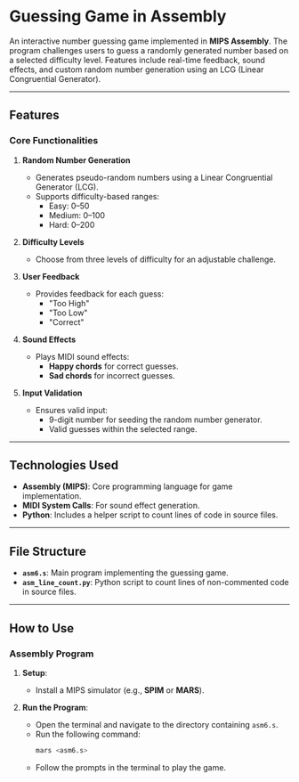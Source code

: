 # **Guessing Game in Assembly**

An interactive number guessing game implemented in **MIPS Assembly**. The program challenges users to guess a randomly generated number based on a selected difficulty level. Features include real-time feedback, sound effects, and custom random number generation using an LCG (Linear Congruential Generator).

---

## **Features**

### **Core Functionalities**
1. **Random Number Generation**  
   - Generates pseudo-random numbers using a Linear Congruential Generator (LCG).
   - Supports difficulty-based ranges:  
     - Easy: 0–50  
     - Medium: 0–100  
     - Hard: 0–200  

2. **Difficulty Levels**  
   - Choose from three levels of difficulty for an adjustable challenge.

3. **User Feedback**  
   - Provides feedback for each guess:  
     - "Too High"  
     - "Too Low"  
     - "Correct"  

4. **Sound Effects**  
   - Plays MIDI sound effects:  
     - **Happy chords** for correct guesses.  
     - **Sad chords** for incorrect guesses.

5. **Input Validation**  
   - Ensures valid input:  
     - 9-digit number for seeding the random number generator.  
     - Valid guesses within the selected range.

---

## **Technologies Used**
- **Assembly (MIPS)**: Core programming language for game implementation.
- **MIDI System Calls**: For sound effect generation.
- **Python**: Includes a helper script to count lines of code in source files.

---

## **File Structure**
- **`asm6.s`**: Main program implementing the guessing game.  
- **`asm_line_count.py`**: Python script to count lines of non-commented code in source files.

---

## **How to Use**

### **Assembly Program**
1. **Setup**:  
   - Install a MIPS simulator (e.g., **SPIM** or **MARS**).  

2. **Run the Program**:  
   - Open the terminal and navigate to the directory containing `asm6.s`.
   - Run the following command:
     ```bash
     mars <asm6.s>
     ```
   - Follow the prompts in the terminal to play the game.